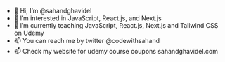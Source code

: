 - 👋 Hi, I’m @sahandghavidel
- 👀 I’m interested in JavaScript, React.js, and Next.js
- 🌱 I’m currently teaching JavaScript, React.js, Next.js and Tailwind CSS on Udemy
- 📫 You can reach me by twitter @codewithsahand
- 📫 Check my website for udemy course coupons sahandghavidel.com

<!---
sahandghavidel/sahandghavidel is a ✨ special ✨ repository because its `README.md` (this file) appears on your GitHub profile.
You can click the Preview link to take a look at your changes.
--->
